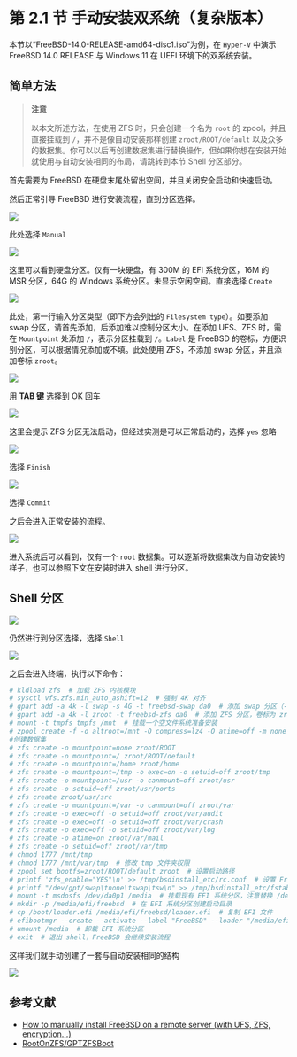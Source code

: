 # 第 2.1 节 手动安装双系统（复杂版本）

本节以“FreeBSD-14.0-RELEASE-amd64-disc1.iso”为例，在 `Hyper-V` 中演示 FreeBSD 14.0 RELEASE 与 Windows 11 在 UEFI 环境下的双系统安装。

## 简单方法

> **注意**
>
> 以本文所述方法，在使用 ZFS 时，只会创建一个名为 `root` 的 zpool，并且直接挂载到 `/`，并不是像自动安装那样创建 `zroot/ROOT/default` 以及众多的数据集。你可以以后再创建数据集进行替换操作，但如果你想在安装开始就使用与自动安装相同的布局，请跳转到本节 Shell 分区部分。

首先需要为 FreeBSD 在硬盘末尾处留出空间，并且关闭安全启动和快速启动。

然后正常引导 FreeBSD 进行安装流程，直到分区选择。

![](../.gitbook/assets/双系统1.png)

此处选择 `Manual`

![](../.gitbook/assets/双系统2.png)

这里可以看到硬盘分区。仅有一块硬盘，有 300M 的 EFI 系统分区，16M 的 MSR 分区，64G 的 Windows 系统分区。未显示空闲空间。直接选择 `Create`

![](../.gitbook/assets/双系统3.png)

此处，第一行输入分区类型（即下方会列出的 `Filesystem type`）。如要添加 swap 分区，请首先添加，后添加难以控制分区大小。在添加 UFS、ZFS 时，需在 `Mountpoint` 处添加 `/`，表示分区挂载到 `/`。`Label` 是 FreeBSD 的卷标，方便识别分区，可以根据情况添加或不填。此处使用 ZFS，不添加 swap 分区，并且添加卷标 `zroot`。

![](../.gitbook/assets/双系统4.png)

用 **TAB 键** 选择到 OK 回车

![](../.gitbook/assets/双系统5.png)

这里会提示 ZFS 分区无法启动，但经过实测是可以正常启动的，选择 `yes` 忽略

![](../.gitbook/assets/双系统6.png)

选择 `Finish`

![](../.gitbook/assets/双系统7.png)

选择 `Commit`

之后会进入正常安装的流程。

![](../.gitbook/assets/双系统8.png)

进入系统后可以看到，仅有一个 `root` 数据集。可以逐渐将数据集改为自动安装的样子，也可以参照下文在安装时进入 shell 进行分区。

## Shell 分区

![](../.gitbook/assets/双系统9.png)

仍然进行到分区选择，选择 `Shell`

![](../.gitbook/assets/双系统10.png)

之后会进入终端，执行以下命令：

```sh
# kldload zfs  # 加载 ZFS 内核模块
# sysctl vfs.zfs.min_auto_ashift=12  # 强制 4K 对齐
# gpart add -a 4k -l swap -s 4G -t freebsd-swap da0  # 添加 swap 分区（-t），卷标为 swap（-l），大小为 4G（-s），对齐（-a），注意替换 da0
# gpart add -a 4k -l zroot -t freebsd-zfs da0  # 添加 ZFS 分区，卷标为 zroot，使用全部空余大小，注意替换 da0
# mount -t tmpfs tmpfs /mnt  # 挂载一个空文件系统准备安装
# zpool create -f -o altroot=/mnt -O compress=lz4 -O atime=off -m none zroot /dev/gpt/zroot  # 创建 ZFS 池，暂时挂载至 /mnt（-o altroot=/mnt），使用 lz4 压缩（-O compress=lz4，可以换成zstd等），关闭时间标签（-O atime=off），/dev/gpt/zroot 是我们刚建立的卷标
#创建数据集
# zfs create -o mountpoint=none zroot/ROOT
# zfs create -o mountpoint=/ zroot/ROOT/default
# zfs create -o mountpoint=/home zroot/home
# zfs create -o mountpoint=/tmp -o exec=on -o setuid=off zroot/tmp
# zfs create -o mountpoint=/usr -o canmount=off zroot/usr
# zfs create -o setuid=off zroot/usr/ports
# zfs create zroot/usr/src
# zfs create -o mountpoint=/var -o canmount=off zroot/var
# zfs create -o exec=off -o setuid=off zroot/var/audit
# zfs create -o exec=off -o setuid=off zroot/var/crash
# zfs create -o exec=off -o setuid=off zroot/var/log
# zfs create -o atime=on zroot/var/mail
# zfs create -o setuid=off zroot/var/tmp
# chmod 1777 /mnt/tmp
# chmod 1777 /mnt/var/tmp  # 修改 tmp 文件夹权限
# zpool set bootfs=zroot/ROOT/default zroot  # 设置启动路径
# printf 'zfs_enable="YES"\n' >> /tmp/bsdinstall_etc/rc.conf  # 设置 FreeBSD 启动时加载 ZFS
# printf "/dev/gpt/swap\tnone\tswap\tsw\n" >> /tmp/bsdinstall_etc/fstab  # 添加 swap 分区挂载，同理 /dev/gpt/swap 是我们刚建立的卷标
# mount -t msdosfs /dev/da0p1 /media  # 挂载现有 EFI 系统分区，注意替换 /dev/da0p1
# mkdir -p /media/efi/freebsd  # 在 EFI 系统分区创建启动目录
# cp /boot/loader.efi /media/efi/freebsd/loader.efi  # 复制 EFI 文件
# efibootmgr --create --activate --label "FreeBSD" --loader "/media/efi/freebsd/loader.efi"  # 添加 UEFI 启动项
# umount /media  # 卸载 EFI 系统分区
# exit  # 退出 shell，FreeBSD 会继续安装流程
```

这样我们就手动创建了一套与自动安装相同的结构

![](../.gitbook/assets/双系统11.png)

## 参考文献

- [How to manually install FreeBSD on a remote server (with UFS, ZFS, encryption...)](https://stanislas.blog/2018/12/how-to-install-freebsd-server/)
- [RootOnZFS/GPTZFSBoot](https://wiki.freebsd.org/RootOnZFS/GPTZFSBoot)

